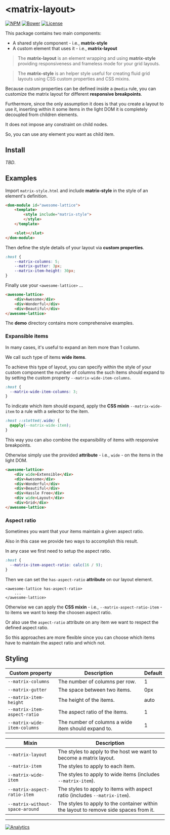 # \<matrix-layout>

[![NPM](https://img.shields.io/npm/v/matrix-layout.svg?style=flat-square)](https://www.npmjs.com/package/matrix-layout) [![Bower](https://img.shields.io/bower/v/matrix-layout.svg?style=flat-square)](http://github.com/leodido/matrix-layout/releases/latest) [![License](https://img.shields.io/badge/license-apache--2.0-yellowgreen.svg?style=flat-square)](http://opensource.org/licenses/Apache-2.0)

This package contains two main components:

* A shared style component - i.e., **matrix-style**
* A custom element that uses it - i.e., **matrix-layout**

> The **matrix-layout** is an element wrapping and using **matrix-style** providing responsiveness and frameless mode for your grid layouts.

> The **matrix-style** is an helper style useful for creating fluid grid layouts using CSS custom properties and CSS mixins.

Because custom properties can be defined inside a `@media` rule, you can customize the matrix layout for different **responsive breakpoints**.

Furthermore, since the only assumption it does is that you create a layout to use it, inserting within it some items in the light DOM it is completely decoupled from children elements.

It does not impose any constraint on child nodes.

So, you can use any element you want as child item.

## Install

_TBD_.

## Examples

Import `matrix-style.html` and include **matrix-style** in the style of an element's definition.

```html
<dom-module id="awesome-lattice">
    <template>
        <style include="matrix-style">
        </style>
    </template>

    <slot></slot>
</dom-module>
```

Then define the style details of your layout via **custom properties**.

```css
:host {
    --matrix-columns: 5;
    --matrix-gutter: 3px;
    --matrix-item-height: 30px;
}
```

Finally use your `<awesome-lattice>` ...

```html
<awesome-lattice>
    <div>Awesome</div>
    <div>Wonderful</div>
    <div>Beautiful</div>
</awesome-lattice>
```

The **demo** directory contains more comprehensive examples.

### Expansible items

In many cases, it's useful to expand an item more than 1 column.

We call such type of items **wide items**.

To achieve this type of layout, you can specify within the style of your custom component the number of columns the such items should expand to by setting the custom property `--matrix-wide-item-columns`.

```css
:host {
  --matrix-wide-item-columns: 3;
}
```

To indicate which item should expand, apply the **CSS mixin** `--matrix-wide-item` to a rule with a selector to the item.

```css
:host ::slotted(.wide) {
  @apply(--matrix-wide-item);
}
```

This way you can also combine the expansibility of items with responsive breakpoints.

Otherwise simply use the provided **attribute** - i.e., `wide` - on the items in the light DOM.

```html
<awesome-lattice>
    <div wide>Extensible</div>
    <div>Awesome</div>
    <div>Wonderful</div>
    <div>Beautiful</div>
    <div>Hassle Free</div>
    <div wide>Layout</div>
    <div>Grid</div>
</awesome-lattice>
```

### Aspect ratio

Sometimes you want that your items maintain a given aspect ratio.

Also in this case we provide two ways to accomplish this result.

In any case we first need to setup the aspect ratio.

```css
:host {
  --matrix-item-aspect-ratio: calc(16 / 9);
}
```

Then we can set the `has-aspect-ratio` **attribute** on our layout element.

```
<awesome-lattice has-aspect-ratio>
    ...
</awesome-lattice>
```

Otherwise we can apply the **CSS mixin** - i.e., `--matrix-aspect-ratio-item` - to items we want to keep the choosen aspect ratio.

Or also use the `aspect-ratio` attribute on any item we want to respect the defined aspect ratio.

So this approaches are more flexible since you can choose which items have to maintain the aspect ratio and which not.

## Styling

Custom property                             | Description                                                | Default
--------------------------------------------|------------------------------------------------------------|------------------
`--matrix-columns`                          | The number of columns per row.                             | 1
`--matrix-gutter`                           | The space between two items.                               | 0px
`--matrix-item-height`                      | The height of the items.                                   | auto
`--matrix-item-aspect-ratio`                | The aspect ratio of the items.                             | 1
`--matrix-wide-item-columns`                | The number of columns a wide item should expand to.        | 1

Mixin                                       | Description
--------------------------------------------|--------------------------------------------------------------------------
`--matrix-layout`                           | The styles to apply to the host we want to become a matrix layout.
`--matrix-item`                             | The styles to apply to each item.
`--matrix-wide-item`                        | The styles to apply to wide items (includes `--matrix-item`).
`--matrix-aspect-ratio-item`                | The styles to apply to items with aspect ratio (includes `--matrix-item`).
`--matrix-without-space-around`             | The styles to apply to the container within the layout to remove side spaces from it.

---

[![Analytics](https://ga-beacon.appspot.com/UA-49657176-1/matrix-layout?flat)](https://github.com/igrigorik/ga-beacon)